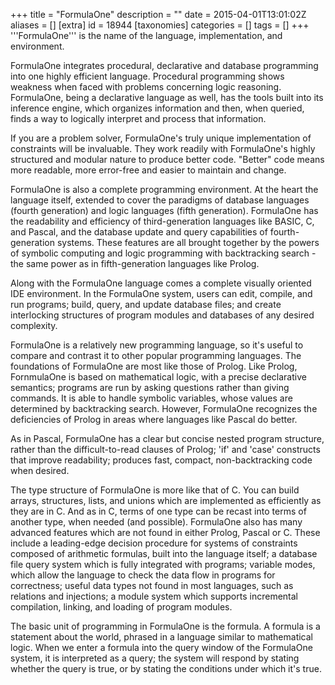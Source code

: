 +++
title = "FormulaOne"
description = ""
date = 2015-04-01T13:01:02Z
aliases = []
[extra]
id = 18944
[taxonomies]
categories = []
tags = []
+++
'''FormulaOne''' is the name of the language, implementation, and environment.

FormulaOne integrates procedural, declarative and database programming into one highly efficient language. Procedural programming shows weakness when faced with problems concerning logic reasoning. FormulaOne, being a declarative language as well, has the tools built into its inference engine, which organizes information and then, when queried, finds a way to logically interpret and process that information.

If you are a problem solver, FormulaOne's truly unique implementation of constraints will be invaluable. They work readily with FormulaOne's highly structured and modular nature to produce better code. "Better" code means more readable, more error-free and easier to maintain and change.

FormulaOne is also a complete programming environment. At the heart the language itself, extended to cover the paradigms of database languages (fourth generation) and logic languages (fifth generation). FormulaOne has the readability and efficiency of third-generation languages like BASIC, C, and Pascal, and the database update and query capabilities of fourth-generation systems. These features are all brought together by the powers of symbolic computing and logic programming with backtracking search - the same power as in fifth-generation languages like Prolog.

Along with the FormulaOne language comes a complete visually oriented IDE environment. In the FormulaOne system, users can edit, compile, and run programs; build, query, and update database files; and create interlocking structures of program modules and databases of any desired complexity.

FormulaOne is a relatively new programming language, so it's useful to compare and contrast it to other popular programming languages. The foundations of FormulaOne are most like those of Prolog. Like Prolog, FornmulaOne is based on mathematical logic, with a precise declarative semantics; programs are run by asking questions rather than giving commands. It is able to handle symbolic variables, whose values are determined by backtracking search. However, FormulaOne recognizes the deficiencies of Prolog in areas where languages like Pascal do better.

As in Pascal, FormulaOne has a clear but concise nested program structure, rather than the difficult-to-read clauses of Prolog; 'if' and 'case' constructs that improve readability; produces fast, compact, non-backtracking code when desired.

The type structure of FormulaOne is more like that of C. You can build arrays, structures, lists, and unions which are implemented as efficiently as they are in C. And as in C, terms of one type can be recast into terms of another type, when needed (and possible). FormulaOne also has many advanced features which are not found in either Prolog, Pascal or C. These include a leading-edge decision procedure for systems of constraints composed of arithmetic formulas, built into the language itself; a database file query system which is fully integrated with programs; variable modes, which allow the language to check the data flow in programs for correctness; useful data types not found in most languages, such as relations and injections; a module system which supports incremental compilation, linking, and loading of program modules.

The basic unit of programming in FormulaOne is the formula. A formula is a statement about the world, phrased in a language similar to mathematical logic. When we enter a formula into the query window of the FormulaOne system, it is interpreted as a query; the system will respond by stating whether the query is true, or by stating the conditions under which it's true.

